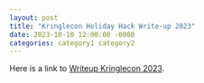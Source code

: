 ```yaml
---
layout: post
title: "Kringlecon Holiday Hack Write-up 2023"
date: 2023-10-10 12:00:00 -0000
categories: category1 category2
---
```


 Here is a link to [Writeup Kringlecon 2023](https://lukaszs1942.github.io/HHC2023/).

